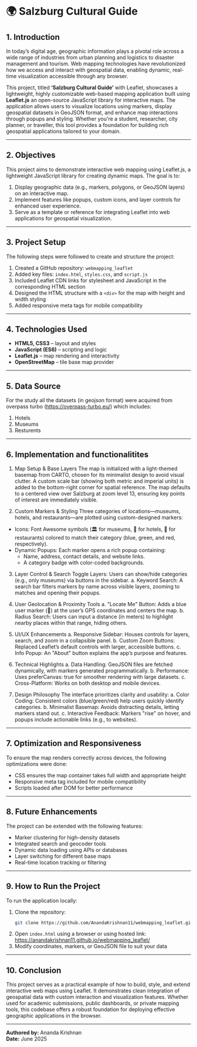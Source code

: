 
# 🌍 Salzburg Cultural Guide

## 1. Introduction

In today’s digital age, geographic information plays a pivotal role across a wide range of industries from urban planning and logistics to disaster management and tourism. Web mapping technologies have revolutionized how we access and interact with geospatial data, enabling dynamic, real-time visualization accessible through any browser.

This project, titled **‘Salzburg Cultural Guide’** with Leaflet, showcases a lightweight, highly customizable web-based mapping application built using **Leaflet.js** an open-source JavaScript library for interactive maps. The application allows users to visualize locations using markers, display geospatial datasets in GeoJSON format, and enhance map interactions through popups and styling. Whether you're a student, researcher, city planner, or traveller, this tool provides a foundation for building rich geospatial applications tailored to your domain.

---
## 2. Objectives
This project aims to demonstrate interactive web mapping using Leaflet.js, a lightweight JavaScript library for creating dynamic maps. The goal is to:

1. Display geographic data (e.g., markers, polygons, or GeoJSON layers) on an interactive map.
2. Implement features like popups, custom icons, and layer controls for enhanced user experience.
3. Serve as a template or reference for integrating Leaflet into web applications for geospatial visualization.

---

## 3. Project Setup

The following steps were followed to create and structure the project:

1. Created a GitHub repository: `webmapping_leaflet`  
2. Added key files: `index.html`, `styles.css`, and `script.js`  
3. Included Leaflet CDN links for stylesheet and JavaScript in the corresponding HTML section  
4. Designed the HTML structure with a `<div>` for the map with height and width styling  
5. Added responsive meta tags for mobile compatibility  

---

## 4. Technologies Used

- **HTML5, CSS3** – layout and styles  
- **JavaScript (ES6)** – scripting and logic  
- **Leaflet.js** – map rendering and interactivity  
- **OpenStreetMap** – tile base map provider  
---

## 5. Data Source
For the study all the datasets (in geojson format) were acquired from overpass turbo (https://overpass-turbo.eu/) which includes:
1. Hotels 
2. Museums
3. Resturents  

---

## 6. Implementation and functionalitites

1. Map Setup & Base Layers
The map is initialized with a light-themed basemap from CARTO, chosen for its minimalist design to avoid visual clutter. A custom scale bar (showing both metric and imperial units) is added to the bottom-right corner for spatial reference. The map defaults to a centered view over Salzburg at zoom level 13, ensuring key points of interest are immediately visible.

2. Custom Markers & Styling
Three categories of locations—museums, hotels, and restaurants—are plotted using custom-designed markers:
- Icons: Font Awesome symbols (🏛️ for museums, 🏨 for hotels, 🍴 for restaurants) colored to match their category (blue, green, and red, respectively).
- Dynamic Popups: Each marker opens a rich popup containing:
   - Name, address, contact details, and website links.
   - A category badge with color-coded backgrounds.

3. Layer Control & Search
Toggle Layers: Users can show/hide categories (e.g., only museums) via buttons in the sidebar.
   a. Keyword Search: A search bar filters markers by name across visible layers, zooming to matches and opening their popups.

4. User Geolocation & Proximity Tools
   a. "Locate Me" Button: Adds a blue user marker (👤) at the user’s GPS coordinates and centers the map.
   b. Radius Search: Users can input a distance (in meters) to highlight nearby places within that range, hiding others.

5. UI/UX Enhancements
   a. Responsive Sidebar: Houses controls for layers, search, and zoom in a collapsible panel.
   b. Custom Zoom Buttons: Replaced Leaflet’s default controls with larger, accessible buttons.
   c. Info Popup: An "About" button explains the app’s purpose and features.

6. Technical Highlights
   a. Data Handling: GeoJSON files are fetched dynamically, with markers generated programmatically.
   b. Performance: Uses preferCanvas: true for smoother rendering with large datasets.
   c. Cross-Platform: Works on both desktop and mobile devices.

7. Design Philosophy
The interface prioritizes clarity and usability:
   a. Color Coding: Consistent colors (blue/green/red) help users quickly identify categories.
   b. Minimalist Basemap: Avoids distracting details, letting markers stand out.
   c. Interactive Feedback: Markers "rise" on hover, and popups include actionable links (e.g., to websites).

---

## 7. Optimization and Responsiveness

To ensure the map renders correctly across devices, the following optimizations were done:

- CSS ensures the map container takes full width and appropriate height  
- Responsive meta tag included for mobile compatibility  
- Scripts loaded after DOM for better performance  

---

## 8. Future Enhancements

The project can be extended with the following features:

- Marker clustering for high-density datasets  
- Integrated search and geocoder tools  
- Dynamic data loading using APIs or databases  
- Layer switching for different base maps  
- Real-time location tracking or filtering  

---

## 9. How to Run the Project

To run the application locally:

1. Clone the repository:  
   ```bash
   git clone https://github.com/AnandaKrishnan11/webmapping_leaflet.git
   ```
2. Open `index.html` using a browser or using hosted link: https://anandakrishnan11.github.io/webmapping_leaflet/
3. Modify coordinates, markers, or GeoJSON file to suit your data  


---

## 10. Conclusion

This project serves as a practical example of how to build, style, and extend interactive web maps using Leaflet. It demonstrates clean integration of geospatial data with custom interaction and visualization features. Whether used for academic submissions, public dashboards, or private mapping tools, this codebase offers a robust foundation for deploying effective geographic applications in the browser.

---

**Authored by:** Ananda Krishnan  
**Date:** June 2025
